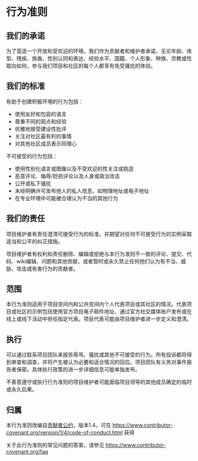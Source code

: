 # 行为准则

## 我们的承诺

为了营造一个开放和受欢迎的环境，我们作为贡献者和维护者承诺，无论年龄、体型、残疾、族裔、性别认同和表达、经验水平、国籍、个人形象、种族、宗教或性取向如何，参与我们项目和社区的每个人都享有免受骚扰的体验。

## 我们的标准

有助于创建积极环境的行为包括：

* 使用友好和包容的语言
* 尊重不同的观点和经验
* 优雅地接受建设性批评
* 关注对社区最有利的事情
* 对其他社区成员表示同理心

不可接受的行为包括：

* 使用性别化语言或图像以及不受欢迎的性关注或挑逗
* 恶意评论、侮辱/贬损评论以及人身或政治攻击
* 公开或私下骚扰
* 未经明确许可发布他人的私人信息，如物理地址或电子地址
* 在专业环境中可能被合理认为不当的其他行为

## 我们的责任

项目维护者有责任澄清可接受行为的标准，并期望对任何不可接受行为的实例采取适当和公平的纠正措施。

项目维护者有权利和责任删除、编辑或拒绝与本行为准则不一致的评论、提交、代码、wiki编辑、问题和其他贡献，或者暂时或永久禁止任何他们认为有不当、威胁、攻击或有害行为的贡献者。

## 范围

本行为准则适用于项目空间内和公共空间内个人代表项目或其社区的情况。代表项目或社区的示例包括使用官方项目电子邮件地址、通过官方社交媒体账户发布或在线上或线下活动中担任指定代表。项目代表可能由项目维护者进一步定义和澄清。

## 执行

可以通过联系项目团队来报告辱骂、骚扰或其他不可接受的行为。所有投诉都将得到审查和调查，并将产生被认为必要和适合情况的回应。项目团队有义务对事件报告者保密。具体执行政策的进一步详细信息可能单独发布。

不善意遵守或执行行为准则的项目维护者可能面临项目领导的其他成员确定的临时或永久后果。

## 归属

本行为准则改编自[贡献者公约][主页]，版本1.4，可在 https://www.contributor-covenant.org/version/1/4/code-of-conduct.html 获得

[主页]: https://www.contributor-covenant.org

关于此行为准则的常见问题的答案，请参见
https://www.contributor-covenant.org/faq